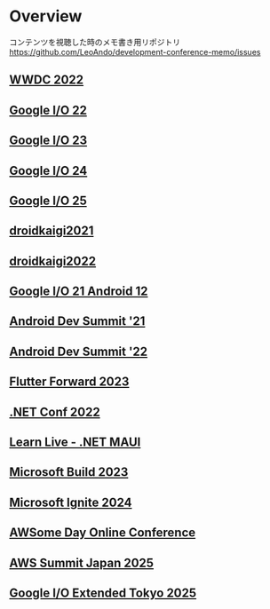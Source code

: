 # Overview

コンテンツを視聴した時のメモ書き用リポジトリ<br>
https://github.com/LeoAndo/development-conference-memo/issues<br>

## [WWDC 2022](https://github.com/LeoAndo/development-conference-memo/labels/WWDC%202022)
## [Google I/O 22](https://github.com/LeoAndo/development-conference-memo/issues?q=is%3Aissue+is%3Aopen+label%3A%22Google+I%2FO+22%22)
## [Google I/O 23](https://github.com/LeoAndo/development-conference-memo/labels/Google%20I%2FO%2023)
## [Google I/O 24](https://github.com/LeoAndo/development-conference-memo/issues?q=is%3Aissue+is%3Aopen+label%3A%22Google+I%2FO+24%22)
## [Google I/O 25](https://github.com/LeoAndo/development-conference-memo/issues?q=is%3Aissue%20state%3Aopen%20label%3A%22Google%20I%2FO%2025%22)
## [droidkaigi2021 ](https://github.com/LeoAndo/development-conference-memo/issues?q=is%3Aissue+is%3Aopen+label%3Adroidkaigi2021)
## [droidkaigi2022](https://github.com/LeoAndo/development-conference-memo/issues?q=is%3Aissue+is%3Aopen+label%3Adroidkaigi2022)
## [Google I/O 21 Android 12](https://github.com/LeoAndo/development-conference-memo/issues?q=is%3Aissue+is%3Aopen+label%3A%22Google+I%2FO+21+Android+12%22)
## [Android Dev Summit '21](https://github.com/LeoAndo/development-conference-memo/labels/android-dev-summit-2021)
## [Android Dev Summit '22](https://github.com/LeoAndo/development-conference-memo/labels/android-dev-summit-2022)
## [Flutter Forward 2023](https://github.com/LeoAndo/development-conference-memo/labels/Flutter%20Forward%202023)
## [.NET Conf 2022](https://github.com/LeoAndo/development-conference-memo/labels/.NET%20Conf%202022)
## [Learn Live - .NET MAUI](https://github.com/LeoAndo/development-conference-memo/issues?q=is%3Aopen+is%3Aissue+label%3A%22Learn+Live+.NET+MAUI%22)
## [Microsoft Build 2023](https://github.com/LeoAndo/development-conference-memo/labels/Microsoft%20Build%202023)
## [Microsoft Ignite 2024](https://github.com/LeoAndo/development-conference-memo/issues?q=state%3Aopen%20label%3A%22Microsoft%20Ignite%202024%22)
## [AWSome Day Online Conference](https://github.com/LeoAndo/development-conference-memo/issues?q=is%3Aissue%20state%3Aopen%20label%3A%22AWSome%20Day%20Online%20Conference%22)
## [AWS Summit Japan 2025](https://github.com/LeoAndo/development-conference-memo/issues?q=state%3Aopen%20label%3A%22AWS%20Summit%20Japan2025%22)
## [Google I/O Extended Tokyo 2025](https://github.com/LeoAndo/development-conference-memo/issues?q=state%3Aopen%20label%3A%22Google%20I%2FO%20Extended%20Tokyo%202025%22)
